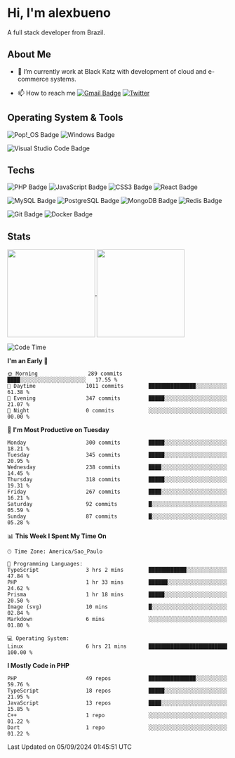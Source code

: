 # Hi, I'm alexbueno

A full stack developer from Brazil.

## About Me

- 🌱 I’m currently work at Black Katz with development of cloud and e-commerce systems.

- 📫 How to reach me [![Gmail Badge](https://img.shields.io/badge/-gmail-c14438?style=for-the-badge&logo=Gmail&logoColor=ffffff)](mailto:alexsandrofbueno@gmail.com) [![Twitter](https://img.shields.io/badge/twitter-1DA1F2.svg?style=for-the-badge&logo=twitter&logoColor=ffffff)](https://twitter.com/Alex_Bueno_7)

## Operating System & Tools

![Pop!_OS Badge](https://img.shields.io/badge/Pop!__OS-48B9C7?logo=popos&logoColor=fff&style=flat)
![Windows Badge](https://img.shields.io/badge/Windows-0078D6?logo=windows&logoColor=fff&style=flat)

![Visual Studio Code Badge](https://img.shields.io/badge/Visual%20Studio%20Code-007ACC?logo=visualstudiocode&logoColor=fff&style=flat)

## Techs

![PHP Badge](https://img.shields.io/badge/PHP-777BB4?logo=php&logoColor=fff&style=flat)
![JavaScript Badge](https://img.shields.io/badge/JavaScript-F7DF1E?logo=javascript&logoColor=000&style=flat)
![CSS3 Badge](https://img.shields.io/badge/CSS3-1572B6?logo=css3&logoColor=fff&style=flat)
![React Badge](https://img.shields.io/badge/React-61DAFB?logo=react&logoColor=000&style=flat)

![MySQL Badge](https://img.shields.io/badge/MySQL-4479A1?logo=mysql&logoColor=fff&style=flat)
![PostgreSQL Badge](https://img.shields.io/badge/PostgreSQL-4169E1?logo=postgresql&logoColor=fff&style=flat)
![MongoDB Badge](https://img.shields.io/badge/MongoDB-47A248?logo=mongodb&logoColor=fff&style=flat)
![Redis Badge](https://img.shields.io/badge/Redis-DC382D?logo=redis&logoColor=fff&style=flat)

![Git Badge](https://img.shields.io/badge/Git-F05032?logo=git&logoColor=fff&style=flat)
![Docker Badge](https://img.shields.io/badge/Docker-2496ED?logo=docker&logoColor=fff&style=flat)


## Stats

<a href="https://github.com/anuraghazra/github-readme-stats">
  <img height=200 align="center" src="https://github-readme-stats.vercel.app/api?username=alexbueno7&theme=dark" />
</a>
<a href="https://github.com/anuraghazra/convoychat">
  <img height=200 align="center" src="https://github-readme-stats.vercel.app/api/top-langs?username=alexbueno7&layout=compact&langs_count=8&card_width=320&theme=dark" />
</a>

<!--START_SECTION:waka-->
![Code Time](http://img.shields.io/badge/Code%20Time-1%2C099%20hrs%2031%20mins-blue)

**I'm an Early 🐤** 

```text
🌞 Morning                289 commits         ████░░░░░░░░░░░░░░░░░░░░░   17.55 % 
🌆 Daytime                1011 commits        ███████████████░░░░░░░░░░   61.38 % 
🌃 Evening                347 commits         █████░░░░░░░░░░░░░░░░░░░░   21.07 % 
🌙 Night                  0 commits           ░░░░░░░░░░░░░░░░░░░░░░░░░   00.00 % 
```
📅 **I'm Most Productive on Tuesday** 

```text
Monday                   300 commits         █████░░░░░░░░░░░░░░░░░░░░   18.21 % 
Tuesday                  345 commits         █████░░░░░░░░░░░░░░░░░░░░   20.95 % 
Wednesday                238 commits         ████░░░░░░░░░░░░░░░░░░░░░   14.45 % 
Thursday                 318 commits         █████░░░░░░░░░░░░░░░░░░░░   19.31 % 
Friday                   267 commits         ████░░░░░░░░░░░░░░░░░░░░░   16.21 % 
Saturday                 92 commits          █░░░░░░░░░░░░░░░░░░░░░░░░   05.59 % 
Sunday                   87 commits          █░░░░░░░░░░░░░░░░░░░░░░░░   05.28 % 
```


📊 **This Week I Spent My Time On** 

```text
🕑︎ Time Zone: America/Sao_Paulo

💬 Programming Languages: 
TypeScript               3 hrs 2 mins        ████████████░░░░░░░░░░░░░   47.84 % 
PHP                      1 hr 33 mins        ██████░░░░░░░░░░░░░░░░░░░   24.62 % 
Prisma                   1 hr 18 mins        █████░░░░░░░░░░░░░░░░░░░░   20.50 % 
Image (svg)              10 mins             █░░░░░░░░░░░░░░░░░░░░░░░░   02.84 % 
Markdown                 6 mins              ░░░░░░░░░░░░░░░░░░░░░░░░░   01.80 % 

💻 Operating System: 
Linux                    6 hrs 21 mins       █████████████████████████   100.00 % 
```

**I Mostly Code in PHP** 

```text
PHP                      49 repos            ███████████████░░░░░░░░░░   59.76 % 
TypeScript               18 repos            █████░░░░░░░░░░░░░░░░░░░░   21.95 % 
JavaScript               13 repos            ████░░░░░░░░░░░░░░░░░░░░░   15.85 % 
C++                      1 repo              ░░░░░░░░░░░░░░░░░░░░░░░░░   01.22 % 
Dart                     1 repo              ░░░░░░░░░░░░░░░░░░░░░░░░░   01.22 % 
```




 Last Updated on 05/09/2024 01:45:51 UTC
<!--END_SECTION:waka-->
